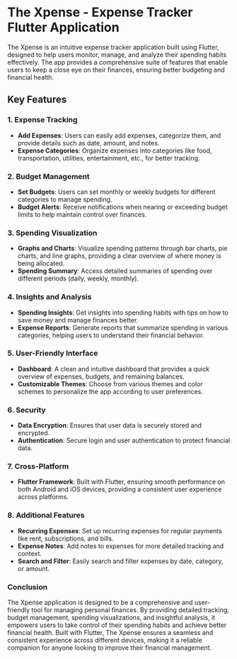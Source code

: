 # The Xpense - Expense Tracker Flutter Application

The Xpense is an intuitive expense tracker application built using Flutter, designed to help users monitor, manage, and analyze their spending habits effectively. The app provides a comprehensive suite of features that enable users to keep a close eye on their finances, ensuring better budgeting and financial health.

## Key Features

### 1. **Expense Tracking**
- **Add Expenses**: Users can easily add expenses, categorize them, and provide details such as date, amount, and notes.
- **Expense Categories**: Organize expenses into categories like food, transportation, utilities, entertainment, etc., for better tracking.

### 2. **Budget Management**
- **Set Budgets**: Users can set monthly or weekly budgets for different categories to manage spending.
- **Budget Alerts**: Receive notifications when nearing or exceeding budget limits to help maintain control over finances.

### 3. **Spending Visualization**
- **Graphs and Charts**: Visualize spending patterns through bar charts, pie charts, and line graphs, providing a clear overview of where money is being allocated.
- **Spending Summary**: Access detailed summaries of spending over different periods (daily, weekly, monthly).

### 4. **Insights and Analysis**
- **Spending Insights**: Get insights into spending habits with tips on how to save money and manage finances better.
- **Expense Reports**: Generate reports that summarize spending in various categories, helping users to understand their financial behavior.

### 5. **User-Friendly Interface**
- **Dashboard**: A clean and intuitive dashboard that provides a quick overview of expenses, budgets, and remaining balances.
- **Customizable Themes**: Choose from various themes and color schemes to personalize the app according to user preferences.

### 6. **Security**
- **Data Encryption**: Ensures that user data is securely stored and encrypted.
- **Authentication**: Secure login and user authentication to protect financial data.

### 7. **Cross-Platform**
- **Flutter Framework**: Built with Flutter, ensuring smooth performance on both Android and iOS devices, providing a consistent user experience across platforms.

### 8. **Additional Features**
- **Recurring Expenses**: Set up recurring expenses for regular payments like rent, subscriptions, and bills.
- **Expense Notes**: Add notes to expenses for more detailed tracking and context.
- **Search and Filter**: Easily search and filter expenses by date, category, or amount.

### Conclusion

The Xpense application is designed to be a comprehensive and user-friendly tool for managing personal finances. By providing detailed tracking, budget management, spending visualizations, and insightful analysis, it empowers users to take control of their spending habits and achieve better financial health. Built with Flutter, The Xpense ensures a seamless and consistent experience across different devices, making it a reliable companion for anyone looking to improve their financial management.
